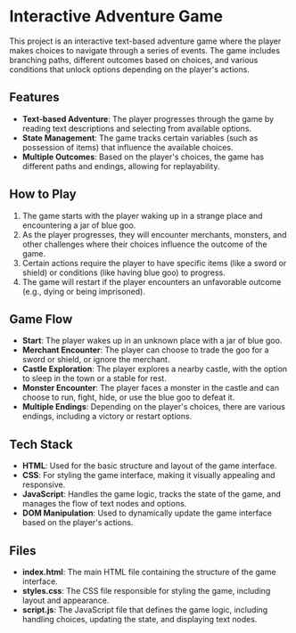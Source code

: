 # Interactive Adventure Game

This project is an interactive text-based adventure game where the player makes choices to navigate through a series of events. The game includes branching paths, different outcomes based on choices, and various conditions that unlock options depending on the player's actions.

## Features

- **Text-based Adventure**: The player progresses through the game by reading text descriptions and selecting from available options.
- **State Management**: The game tracks certain variables (such as possession of items) that influence the available choices.
- **Multiple Outcomes**: Based on the player's choices, the game has different paths and endings, allowing for replayability.

## How to Play

1. The game starts with the player waking up in a strange place and encountering a jar of blue goo.
2. As the player progresses, they will encounter merchants, monsters, and other challenges where their choices influence the outcome of the game.
3. Certain actions require the player to have specific items (like a sword or shield) or conditions (like having blue goo) to progress.
4. The game will restart if the player encounters an unfavorable outcome (e.g., dying or being imprisoned).

## Game Flow

- **Start**: The player wakes up in an unknown place with a jar of blue goo.
- **Merchant Encounter**: The player can choose to trade the goo for a sword or shield, or ignore the merchant.
- **Castle Exploration**: The player explores a nearby castle, with the option to sleep in the town or a stable for rest.
- **Monster Encounter**: The player faces a monster in the castle and can choose to run, fight, hide, or use the blue goo to defeat it.
- **Multiple Endings**: Depending on the player's choices, there are various endings, including a victory or restart options.

## Tech Stack

- **HTML**: Used for the basic structure and layout of the game interface.
- **CSS**: For styling the game interface, making it visually appealing and responsive.
- **JavaScript**: Handles the game logic, tracks the state of the game, and manages the flow of text nodes and options.
- **DOM Manipulation**: Used to dynamically update the game interface based on the player's actions.

## Files

- **index.html**: The main HTML file containing the structure of the game interface.
- **styles.css**: The CSS file responsible for styling the game, including layout and appearance.
- **script.js**: The JavaScript file that defines the game logic, including handling choices, updating the state, and displaying text nodes.